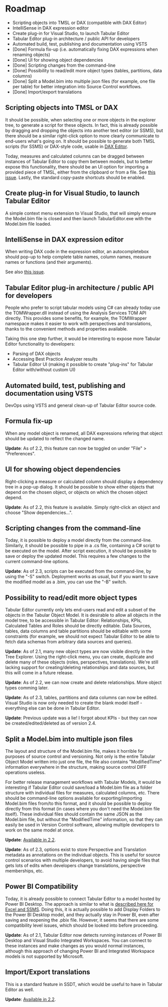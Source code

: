 # Roadmap

* Scripting objects into TMSL or DAX (compatible with DAX Editor)
* IntelliSense in DAX expression editor
* Create plug-in for Visual Studio, to launch Tabular Editor
* Tabular Editor plug-in architecture / public API for developers
* Automated build, test, publishing and documentation using VSTS
* [Done] Formula fix-up (i.e. automatically fixing DAX expressions when renaming objects)
* [Done] UI for showing object dependencies
* [Done] Scripting changes from the command-line
* [Done] Possibility to read/edit more object types (tables, partitions, data columns)
* [Done] Split a Model.bim into multiple json files (for example, one file per table) for better integration into Source Control workflows.
* [Done] Import/export translations

## Scripting objects into TMSL or DAX

It should be possible, when selecting one or more objects in the explorer tree, to generate a script for these objects. In fact, this is already possible by dragging and dropping the objects into another text editor (or SSMS), but there should be a similar right-click option to more clearly communicate to end-users what's going on. It should be possible to generate both TMSL scripts (for SSMS) or DAX-style code, usable in [DAX Editor](https://github.com/DaxEditor/).

Today, measures and calculated columns can be dragged between instances of Tabular Editor to copy them between models, but to better expose this functionality, there should be an UI option for importing a provided piece of TMSL, either from the clipboard or from a file. See [this issue](https://github.com/otykier/TabularEditor/issues/69). Lastly, the standard copy-paste shortcuts should be enabled.

## Create plug-in for Visual Studio, to launch Tabular Editor

A simple context menu extension to Visual Studio, that will simply ensure the Model.bim file is closed and then launch TabularEditor.exe with the Model.bim file loaded.

## IntelliSense in DAX expression editor

When writing DAX code in the expression editor, an autocompletebox should pop-up to help complete table names, column names, measure names or functions (and their arguments).

See also [this issue](https://github.com/otykier/TabularEditor/issues/64).

## Tabular Editor plug-in architecture / public API for developers

People who prefer to script tabular models using C# can already today use the TOMWrapper.dll instead of using the Analysis Services TOM API directly. This provides some benefits, for example, the TOMWrapper namespace makes it easier to work with perspectives and translations, thanks to the convenient methods and properties available.

Taking this one step further, it would be interesting to expose more Tabular Editor functionality to developers:

- Parsing of DAX objects
- Accessing Best Practice Analyzer results
- Tabular Editor UI (making it possible to create "plug-ins" for Tabular Editor with/without custom UI)

## Automated build, test, publishing and documentation using VSTS

DevOps using VSTS and general clean-up of Tabular Editor source code.

## Formula fix-up

When any model object is renamed, all DAX expressions refering that object should be updated to reflect the changed name.

**Update**: As of 2.2, this feature can now be toggled on under "File" > "Preferences".

## UI for showing object dependencies

Right-clicking a measure or calculated column should display a dependency tree in a pop-up dialog. It should be possible to show either objects that depend on the chosen object, or objects on which the chosen object depend.

**Update**: As of 2.2, this feature is available. Simply right-click an object and choose "Show dependencies...".

## Scripting changes from the command-line

Today, it is possible to deploy a model directly from the command-line. Similarly, it should be possible to pipe in a .cs file, containing a C# script to be executed on the model. After script execution, it should be possible to save or deploy the updated model. This requires a few changes to the current command-line options.

**Update**: As of 2.3, scripts can be executed from the command-line, by using the "-S" switch. Deployment works as usual, but if you want to save the modified model as a .bim, you can use the "-B" switch.

## Possibility to read/edit more object types

Tabular Editor currently only lets end-users read and edit a subset of the objects in the Tabular Object Model. It is desirable to allow all objects in the model tree, to be accessible in Tabular Editor: Relationships, KPIs, Calculated Tables and Roles should be directly editable. Data Sources, tables, data columns and table partitions should be editable with some constraints (for example, we should not expect Tabular Editor to be able to fetch data schemas from arbitrary data sources and queries).

**Update**: As of 2.1, many new object types are now visible directly in the Tree Explorer. Using the right-click menu, you can create, duplicate and delete many of these objects (roles, perspectives, translations). We're still lacking support for creating/deleting relationships and data sources, but this will come in a future release.

**Update**: As of 2.2, we can now create and delete relationships. More object types comming later.

**Update**: As of 2.3, tables, partitions and data columns can now be edited. Visual Studio is now only needed to create the blank model itself - everything else can be done in Tabular Editor.

**Update**: Previous update was a lie! I forgot about KPIs - but they can now be created/edited/deleted as of version 2.4.

## Split a Model.bim into multiple json files

The layout and structure of the Model.bim file, makes it horrible for purposes of source control and versioning. Not only is the entire Tabular Object Model written into just one file, the file also contains "ModifiedTime" information everywhere in the structure, making source control DIFF operations useless.

For better release management workflows with Tabular Models, it would be interesting if Tabular Editor could save/load a Model.bim file as a folder structure with individual files for measures, calculated columns, etc. There should be command-line options available for exporting/importing Model.bim files from/to this format, and it should be possible to deploy directly from this format (in cases where you don't need the Model.bim file itself). These individual files should contain the same JSON as the Model.bim file, but without the "ModifiedTime" information, so that they can easily be used in Version Control software, allowing multiple developers to work on the same model at once.

**Update**: [Available in 2.2](/Advanced-features#folder-serialization).

**Update**: As of 2.3, options exist to store Perspective and Translation metadata as annotations on the individual objects. This is useful for source control scenarios with multiple developers, to avoid having single files that gets lots of edits when developers change translations, perspective memberships, etc.

## Power BI Compatibility

Today, it is already possible to connect Tabular Editor to a model hosted by Power BI Desktop. The approach is similar to what is [described here for Excel and SSMS](http://biinsight.com/connect-to-power-bi-desktop-model-from-excel-and-ssms/). Doing this, it is actually possible to add Display Folders to the Power BI Desktop model, and they actually stay in Power BI, even after saving and reopening the .pbix file. However, it seems that there are some compatibility level issues, which should be looked into before proceeding.

**Update**: As of 2.1, Tabular Editor now detects running instances of Power BI Desktop and Visual Studio Integrated Workspaces. You can connect to these instances and make changes as you would normal instances, although this approach of changing Power BI and Integrated Workspace models is not supported by Microsoft.

## Import/Export translations

This is a standard feature in SSDT, which would be useful to have in Tabular Editor as well.

**Update**: [Available in 2.2](/Advanced-features#import-export-translations).
